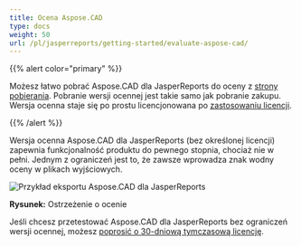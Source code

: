 ```yaml
---
title: Ocena Aspose.CAD
type: docs
weight: 50
url: /pl/jasperreports/getting-started/evaluate-aspose-cad/
---
```


{{% alert color="primary" %}}

Możesz łatwo pobrać Aspose.CAD dla JasperReports do oceny z [strony pobierania](https://downloads.aspose.com/cad/jasperreports). Pobranie wersji ocennej jest takie samo jak pobranie zakupu. Wersja ocenna staje się po prostu licencjonowana po [zastosowaniu licencji](/cad/jasperreports/licensing/).

{{% /alert %}}

Wersja ocenna Aspose.CAD dla JasperReports (bez określonej licencji) zapewnia funkcjonalność produktu do pewnego stopnia, chociaż nie w pełni. Jednym z ograniczeń jest to, że zawsze wprowadza znak wodny oceny w plikach wyjściowych.

![Przykład eksportu Aspose.CAD dla JasperReports](/cad/_assets/jasper/AreaChartReport.jpg)

**Rysunek:** Ostrzeżenie o ocenie

Jeśli chcesz przetestować Aspose.CAD dla JasperReports bez ograniczeń wersji ocennej, możesz [poprosić o 30-dniową tymczasową licencję](https://purchase.aspose.com/temporary-license).
